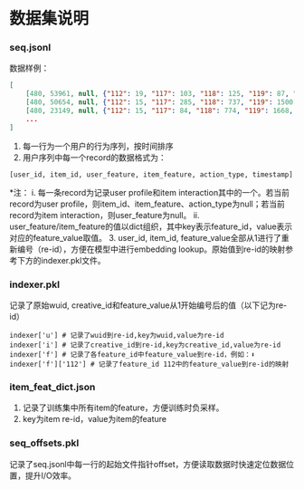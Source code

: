 # 数据集说明

### seq.jsonl
数据样例：
```json
[
    [480, 53961, null, {"112": 19, "117": 103, "118": 125, "119": 87, "120": 126, "100": 2, "101": 40, "102": 8559, "122": 5998, "114": 16, "116": 1, "121": 52176, "111": 5630}, 0, 1746077791], 
    [480, 50654, null, {"112": 15, "117": 285, "118": 737, "119": 1500, "120": 1071, "100": 6, "101": 22, "102": 10420, "122": 2269, "114": 16, "115": 43, "116": 13, "121": 12734, "111": 6737}, 0, 1746094091], 
    [480, 23149, null, {"112": 15, "117": 84, "118": 774, "119": 1668, "120": 348, "100": 6, "101": 32, "102": 6372, "122": 2980, "114": 16, "116": 15, "121": 30438, "111": 34195}, 0, 1746225104],
    ...
]
```
1. 每一行为一个用户的行为序列，按时间排序
2. 用户序列中每一个record的数据格式为：
```
[user_id, item_id, user_feature, item_feature, action_type, timestamp]
```
*注：
    i. 每一条record为记录user profile和item interaction其中的一个。若当前record为user profile，则item_id、item_feature、action_type为null；若当前record为item interaction，则user_feature为null。
    ii. user_feature/item_feature的值以dict组织，其中key表示feature_id，value表示对应的feature_value取值。
3. user_id, item_id, feature_value全部从1进行了重新编号（re-id），方便在模型中进行embedding lookup。原始值到re-id的映射参考下方的indexer.pkl文件。

### indexer.pkl
记录了原始wuid, creative_id和feature_value从1开始编号后的值（以下记为re-id）
```
indexer['u'] # 记录了wuid到re-id,key为wuid,value为re-id
indexer['i'] # 记录了creative_id到re-id,key为creative_id,value为re-id
indexer['f'] # 记录了各feature_id中feature_value到re-id，例如：⬇️
indexer['f']['112'] # 记录了feature_id 112中的feature_value到re-id的映射
```

### item_feat_dict.json
1. 记录了训练集中所有item的feature，方便训练时负采样。
2. key为item re-id，value为item的feature

### seq_offsets.pkl
记录了seq.jsonl中每一行的起始文件指针offset，方便读取数据时快速定位数据位置，提升I/O效率。
